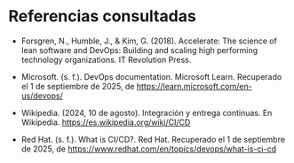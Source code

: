 # Referencias consultadas

* Forsgren, N., Humble, J., & Kim, G. (2018). Accelerate: The science of lean software and DevOps: Building and scaling high performing technology organizations. IT Revolution Press.

* Microsoft. (s. f.). DevOps documentation. Microsoft Learn. Recuperado el 1 de septiembre de 2025, de https://learn.microsoft.com/en-us/devops/

* Wikipedia. (2024, 10 de agosto). Integración y entrega continuas. En Wikipedia. https://es.wikipedia.org/wiki/CI/CD

* Red Hat. (s. f.). What is CI/CD?. Red Hat. Recuperado el 1 de septiembre de 2025, de https://www.redhat.com/en/topics/devops/what-is-ci-cd
